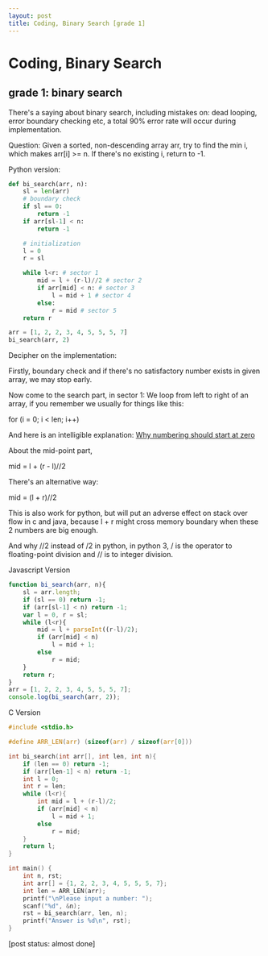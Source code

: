 ```yaml
---
layout: post
title: Coding, Binary Search [grade 1]
---
```


# Coding, Binary Search

## grade 1: binary search

There's a saying about binary search, including mistakes on: dead looping, error boundary checking etc, a total 90% error rate will occur during implementation.

Question:
Given a sorted, non-descending array arr, try to find the min i, which makes arr[i] >= n. If there's no existing i, return to -1.

Python version:

```python
def bi_search(arr, n):
    sl = len(arr)
    # boundary check
    if sl == 0:
        return -1
    if arr[sl-1] < n:
        return -1

    # initialization
    l = 0
    r = sl

    while l<r: # sector 1
        mid = l + (r-l)//2 # sector 2
        if arr[mid] < n: # sector 3
            l = mid + 1 # sector 4
        else:
            r = mid # sector 5
    return r

arr = [1, 2, 2, 3, 4, 5, 5, 5, 7]
bi_search(arr, 2)

```

Decipher on the implementation:

Firstly, boundary check and if there's no satisfactory number exists in given array, we may stop early.

Now come to the search part, in sector 1:
We loop from left to right of an array, if you remember we usually for things like this:

for (i = 0; i < len; i++)

And here is an intelligible explanation:
[Why numbering should start at zero](https://www.cs.utexas.edu/users/EWD/transcriptions/EWD08xx/EWD831.html)

About the mid-point part, 

mid = l + (r - l)//2

There's an alternative way:

mid = (l + r)//2

This is also work for python, but will put an adverse effect on stack over flow in c and java, because l + r might cross memory boundary when these 2 numbers are big enough.

And why //2 instead of /2 in python, in python 3, / is the operator to floating-point division and // is to integer division.




Javascript Version

```javascript
function bi_search(arr, n){
    sl = arr.length;
    if (sl == 0) return -1;
    if (arr[sl-1] < n) return -1;
    var l = 0, r = sl;
    while (l<r){
        mid = l + parseInt((r-l)/2);
        if (arr[mid] < n)
            l = mid + 1;
        else
            r = mid;
    }
    return r;
}
arr = [1, 2, 2, 3, 4, 5, 5, 5, 7];
console.log(bi_search(arr, 2));
```

C Version

```c
#include <stdio.h>

#define ARR_LEN(arr) (sizeof(arr) / sizeof(arr[0]))

int bi_search(int arr[], int len, int n){
    if (len == 0) return -1;
    if (arr[len-1] < n) return -1;
    int l = 0;
    int r = len;
    while (l<r){
        int mid = l + (r-l)/2;
        if (arr[mid] < n)
            l = mid + 1;
        else
            r = mid;
    }
    return l;
}

int main() {
    int n, rst;
    int arr[] = {1, 2, 2, 3, 4, 5, 5, 5, 7};
    int len = ARR_LEN(arr);
    printf("\nPlease input a number: ");
    scanf("%d", &n);
    rst = bi_search(arr, len, n);
    printf("Answer is %d\n", rst);
}

```

[post status: almost done]